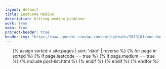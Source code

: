 ```yaml
---
layout: default
title: LeetCode Medium
description: Hitting medium problems
work: true
main: true
project-header: true
header-img: "https://www.spotebi.com/wp-content/uploads/2019/01/one-day-day-one-workout-motivation-spotebi.jpg"
---
```



<ul class="catalogue">
{% assign sorted = site.pages | sort: 'date' | reverse %}
{% for page in sorted %}
{% if page.leetcode == true %}
{% if page.medium == true %}
{% include post-list.html %}
{% endif %}
{% endif %}
{% endfor %}
</ul>
